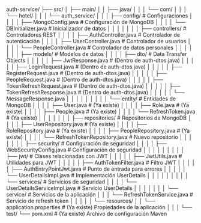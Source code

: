 auth-service/
├── src/
│   ├── main/
│   │   ├── java/
│   │   │   └── com/
│   │   │       └── hotel/
│   │   │           └── auth_service/
│   │   │               ├── config/                    # Configuraciones
│   │   │               │   ├── MongoConfig.java       # Configuración de MongoDB
│   │   │               │   └── DBInitializer.java     # Inicializador de datos
│   │   │               │
│   │   │               ├── controllers/               # Controladores REST
│   │   │               │   ├── AuthController.java    # Controlador de autenticación
│   │   │               │   ├── UserController.java    # Controlador de usuarios
│   │   │               │   └── PeopleController.java  # Controlador de datos personales
│   │   │               │
│   │   │               ├── models/                    # Modelos de datos
│   │   │               │   ├── dto/                   # Data Transfer Objects
│   │   │               │   │   ├── JwtResponse.java   # (Dentro de auth-dtos.java)
│   │   │               │   │   ├── LoginRequest.java  # (Dentro de auth-dtos.java)
│   │   │               │   │   ├── RegisterRequest.java # (Dentro de auth-dtos.java)
│   │   │               │   │   ├── PeopleRequest.java # (Dentro de auth-dtos.java)
│   │   │               │   │   ├── TokenRefreshRequest.java # (Dentro de auth-dtos.java)
│   │   │               │   │   ├── TokenRefreshResponse.java # (Dentro de auth-dtos.java)
│   │   │               │   │   └── MessageResponse.java
│   │   │               │   │
│   │   │               │   └── entity/                # Entidades de MongoDB
│   │   │               │       ├── User.java          # (Ya existe)
│   │   │               │       ├── Role.java          # (Ya existe)
│   │   │               │       ├── People.java        # (Ya existe)
│   │   │               │       └── RefreshToken.java  # (Ya existe)
│   │   │               │
│   │   │               ├── repositories/              # Repositorios de MongoDB
│   │   │               │   ├── UserRepository.java    # (Ya existe)
│   │   │               │   ├── RoleRepository.java    # (Ya existe)
│   │   │               │   ├── PeopleRepository.java  # (Ya existe)
│   │   │               │   └── RefreshTokenRepository.java # Nuevo repositorio
│   │   │               │
│   │   │               ├── security/                  # Configuración de seguridad
│   │   │               │   ├── WebSecurityConfig.java # Configuración de seguridad
│   │   │               │   │
│   │   │               │   ├── jwt/                   # Clases relacionadas con JWT
│   │   │               │   │   ├── JwtUtils.java      # Utilidades para JWT
│   │   │               │   │   ├── AuthTokenFilter.java # Filtro JWT
│   │   │               │   │   ├── AuthEntryPointJwt.java # Punto de entrada para errores
│   │   │               │   │   └── UserDetailsImpl.java # Implementación UserDetails
│   │   │               │   │
│   │   │               │   └── services/              # Servicios de seguridad
│   │   │               │       └── UserDetailsServiceImpl.java # Servicio UserDetails
│   │   │               │
│   │   │               └── service/                   # Servicios de la aplicación
│   │   │                   └── RefreshTokenService.java # Servicio de refresh token
│   │   │
│   │   └── resources/
│   │       └── application.properties    # (Ya existe) Propiedades de la aplicación
│   │
│   └── test/
└── pom.xml  # (Ya existe) Archivo de configuración Maven